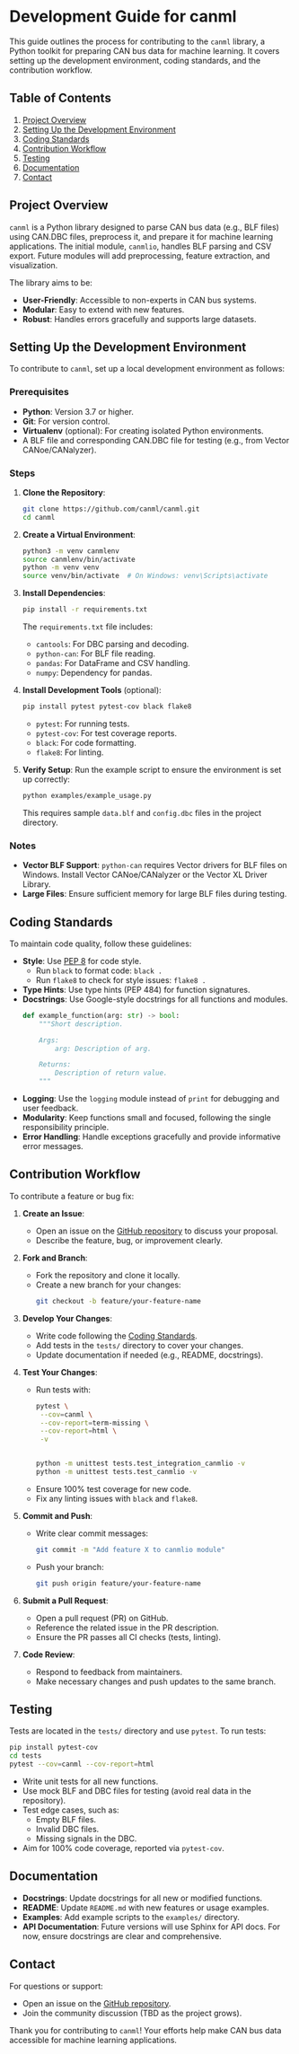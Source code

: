 # Development Guide for canml

This guide outlines the process for contributing to the `canml` library, a Python toolkit for preparing CAN bus data for machine learning. It covers setting up the development environment, coding standards, and the contribution workflow.

## Table of Contents
1. [Project Overview](#project-overview)
2. [Setting Up the Development Environment](#setting-up-the-development-environment)
3. [Coding Standards](#coding-standards)
4. [Contribution Workflow](#contribution-workflow)
5. [Testing](#testing)
6. [Documentation](#documentation)
7. [Contact](#contact)

## Project Overview

`canml` is a Python library designed to parse CAN bus data (e.g., BLF files) using CAN.DBC files, preprocess it, and prepare it for machine learning applications. The initial module, `canmlio`, handles BLF parsing and CSV export. Future modules will add preprocessing, feature extraction, and visualization.

The library aims to be:
- **User-Friendly**: Accessible to non-experts in CAN bus systems.
- **Modular**: Easy to extend with new features.
- **Robust**: Handles errors gracefully and supports large datasets.

## Setting Up the Development Environment

To contribute to `canml`, set up a local development environment as follows:

### Prerequisites
- **Python**: Version 3.7 or higher.
- **Git**: For version control.
- **Virtualenv** (optional): For creating isolated Python environments.
- A BLF file and corresponding CAN.DBC file for testing (e.g., from Vector CANoe/CANalyzer).

### Steps
1. **Clone the Repository**:
   ```bash
   git clone https://github.com/canml/canml.git
   cd canml
   ```

2. **Create a Virtual Environment**:
   ```bash
   python3 -m venv canmlenv
   source canmlenv/bin/activate
   python -m venv venv
   source venv/bin/activate  # On Windows: venv\Scripts\activate
   ```

3. **Install Dependencies**:
   ```bash
   pip install -r requirements.txt
   ```
   The `requirements.txt` file includes:
   - `cantools`: For DBC parsing and decoding.
   - `python-can`: For BLF file reading.
   - `pandas`: For DataFrame and CSV handling.
   - `numpy`: Dependency for pandas.

4. **Install Development Tools** (optional):
   ```bash
   pip install pytest pytest-cov black flake8
   ```
   - `pytest`: For running tests.
   - `pytest-cov`: For test coverage reports.
   - `black`: For code formatting.
   - `flake8`: For linting.

5. **Verify Setup**:
   Run the example script to ensure the environment is set up correctly:
   ```bash
   python examples/example_usage.py
   ```
   This requires sample `data.blf` and `config.dbc` files in the project directory.

### Notes
- **Vector BLF Support**: `python-can` requires Vector drivers for BLF files on Windows. Install Vector CANoe/CANalyzer or the Vector XL Driver Library.
- **Large Files**: Ensure sufficient memory for large BLF files during testing.

## Coding Standards

To maintain code quality, follow these guidelines:
- **Style**: Use [PEP 8](https://www.python.org/dev/peps/pep-0008/) for code style.
  - Run `black` to format code: `black .`
  - Run `flake8` to check for style issues: `flake8 .`
- **Type Hints**: Use type hints (PEP 484) for function signatures.
- **Docstrings**: Use Google-style docstrings for all functions and modules.
  ```python
  def example_function(arg: str) -> bool:
      """Short description.

      Args:
          arg: Description of arg.

      Returns:
          Description of return value.
      """
  ```
- **Logging**: Use the `logging` module instead of `print` for debugging and user feedback.
- **Modularity**: Keep functions small and focused, following the single responsibility principle.
- **Error Handling**: Handle exceptions gracefully and provide informative error messages.

## Contribution Workflow

To contribute a feature or bug fix:
1. **Create an Issue**:
   - Open an issue on the [GitHub repository](https://github.com/canml/canml) to discuss your proposal.
   - Describe the feature, bug, or improvement clearly.

2. **Fork and Branch**:
   - Fork the repository and clone it locally.
   - Create a new branch for your changes:
     ```bash
     git checkout -b feature/your-feature-name
     ```

3. **Develop Your Changes**:
   - Write code following the [Coding Standards](#coding-standards).
   - Add tests in the `tests/` directory to cover your changes.
   - Update documentation if needed (e.g., README, docstrings).

4. **Test Your Changes**:
   - Run tests with:
     ```bash
     pytest \
      --cov=canml \
      --cov-report=term-missing \
      --cov-report=html \
      -v


     python -m unittest tests.test_integration_canmlio -v
     python -m unittest tests.test_canmlio -v
     ```
   - Ensure 100% test coverage for new code.
   - Fix any linting issues with `black` and `flake8`.

5. **Commit and Push**:
   - Write clear commit messages:
     ```bash
     git commit -m "Add feature X to canmlio module"
     ```
   - Push your branch:
     ```bash
     git push origin feature/your-feature-name
     ```

6. **Submit a Pull Request**:
   - Open a pull request (PR) on GitHub.
   - Reference the related issue in the PR description.
   - Ensure the PR passes all CI checks (tests, linting).

7. **Code Review**:
   - Respond to feedback from maintainers.
   - Make necessary changes and push updates to the same branch.

## Testing


Tests are located in the `tests/` directory and use `pytest`. To run tests:
```bash
pip install pytest-cov
cd tests
pytest --cov=canml --cov-report=html
```
- Write unit tests for all new functions.
- Use mock BLF and DBC files for testing (avoid real data in the repository).
- Test edge cases, such as:
  - Empty BLF files.
  - Invalid DBC files.
  - Missing signals in the DBC.
- Aim for 100% code coverage, reported via `pytest-cov`.

## Documentation

- **Docstrings**: Update docstrings for all new or modified functions.
- **README**: Update `README.md` with new features or usage examples.
- **Examples**: Add example scripts to the `examples/` directory.
- **API Documentation**: Future versions will use Sphinx for API docs. For now, ensure docstrings are clear and comprehensive.

## Contact

For questions or support:
- Open an issue on the [GitHub repository](https://github.com/canml/canml).
- Join the community discussion (TBD as the project grows).

Thank you for contributing to `canml`! Your efforts help make CAN bus data accessible for machine learning applications.